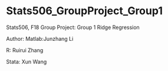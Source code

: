 # Stats506_GroupProject_Group1
Stats506, F18
Group Project: Group 1
Ridge Regression

Author: 
Matlab:Junzhang Li
        
R: Ruirui Zhang
        
Stata: Xun Wang
